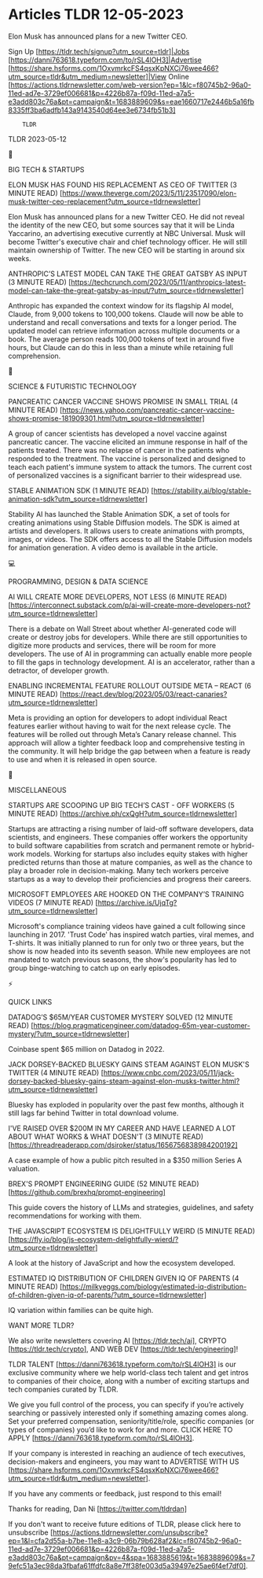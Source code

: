 # Articles TLDR 12-05-2023

Elon Musk has announced plans for a new Twitter CEO.  

Sign Up [https://tldr.tech/signup?utm_source=tldr]|Jobs
[https://danni763618.typeform.com/to/rSL4lOH3]|Advertise
[https://share.hsforms.com/1OxvmrkcFS4qsxKpNXCi76wee466?utm_source=tldr&utm_medium=newsletter]|View
Online
[https://actions.tldrnewsletter.com/web-version?ep=1&lc=f80745b2-96a0-11ed-ad7e-3729ef006681&p=4226b87a-f09d-11ed-a7a5-e3add803c76a&pt=campaign&t=1683889609&s=eae1660717e2446b5a16fb8335ff3ba6adfb143a9143540d64ee3e6734fb51b3]


		TLDR 

TLDR 2023-05-12

📱 

BIG TECH & STARTUPS

ELON MUSK HAS FOUND HIS REPLACEMENT AS CEO OF TWITTER (3 MINUTE READ)
[https://www.theverge.com/2023/5/11/23517090/elon-musk-twitter-ceo-replacement?utm_source=tldrnewsletter]


Elon Musk has announced plans for a new Twitter CEO. He did not reveal
the identity of the new CEO, but some sources say that it will be
Linda Yaccarino, an advertising executive currently at NBC Universal.
Musk will become Twitter's executive chair and chief technology
officer. He will still maintain ownership of Twitter. The new CEO will
be starting in around six weeks. 

ANTHROPIC’S LATEST MODEL CAN TAKE THE GREAT GATSBY AS INPUT (3
MINUTE READ)
[https://techcrunch.com/2023/05/11/anthropics-latest-model-can-take-the-great-gatsby-as-input/?utm_source=tldrnewsletter]


Anthropic has expanded the context window for its flagship AI model,
Claude, from 9,000 tokens to 100,000 tokens. Claude will now be able
to understand and recall conversations and texts for a longer period.
The updated model can retrieve information across multiple documents
or a book. The average person reads 100,000 tokens of text in around
five hours, but Claude can do this in less than a minute while
retaining full comprehension. 

🚀 

SCIENCE & FUTURISTIC TECHNOLOGY

PANCREATIC CANCER VACCINE SHOWS PROMISE IN SMALL TRIAL (4 MINUTE READ)
[https://news.yahoo.com/pancreatic-cancer-vaccine-shows-promise-181909301.html?utm_source=tldrnewsletter]


A group of cancer scientists has developed a novel vaccine against
pancreatic cancer. The vaccine elicited an immune response in half of
the patients treated. There was no relapse of cancer in the patients
who responded to the treatment. The vaccine is personalized and
designed to teach each patient's immune system to attack the tumors.
The current cost of personalized vaccines is a significant barrier to
their widespread use. 

STABLE ANIMATION SDK (1 MINUTE READ)
[https://stability.ai/blog/stable-animation-sdk?utm_source=tldrnewsletter]


Stability AI has launched the Stable Animation SDK, a set of tools for
creating animations using Stable Diffusion models. The SDK is aimed at
artists and developers. It allows users to create animations with
prompts, images, or videos. The SDK offers access to all the Stable
Diffusion models for animation generation. A video demo is available
in the article. 

💻 

PROGRAMMING, DESIGN & DATA SCIENCE

AI WILL CREATE MORE DEVELOPERS, NOT LESS (6 MINUTE READ)
[https://interconnect.substack.com/p/ai-will-create-more-developers-not?utm_source=tldrnewsletter]


There is a debate on Wall Street about whether AI-generated code will
create or destroy jobs for developers. While there are still
opportunities to digitize more products and services, there will be
room for more developers. The use of AI in programming can actually
enable more people to fill the gaps in technology development. AI is
an accelerator, rather than a detractor, of developer growth. 

ENABLING INCREMENTAL FEATURE ROLLOUT OUTSIDE META – REACT (6 MINUTE
READ)
[https://react.dev/blog/2023/05/03/react-canaries?utm_source=tldrnewsletter]


Meta is providing an option for developers to adopt individual React
features earlier without having to wait for the next release cycle.
The features will be rolled out through Meta’s Canary release
channel. This approach will allow a tighter feedback loop and
comprehensive testing in the community. It will help bridge the gap
between when a feature is ready to use and when it is released in open
source. 

🎁 

MISCELLANEOUS

STARTUPS ARE SCOOPING UP BIG TECH’S CAST - OFF WORKERS (5 MINUTE
READ) [https://archive.ph/cxQgH?utm_source=tldrnewsletter] 

Startups are attracting a rising number of laid-off software
developers, data scientists, and engineers. These companies offer
workers the opportunity to build software capabilities from scratch
and permanent remote or hybrid-work models. Working for startups also
includes equity stakes with higher predicted returns than those at
mature companies, as well as the chance to play a broader role in
decision-making. Many tech workers perceive startups as a way to
develop their proficiencies and progress their careers. 

MICROSOFT EMPLOYEES ARE HOOKED ON THE COMPANY’S TRAINING VIDEOS (7
MINUTE READ) [https://archive.is/UjqTg?utm_source=tldrnewsletter] 

Microsoft's compliance training videos have gained a cult following
since launching in 2017. 'Trust Code' has inspired watch parties,
viral memes, and T-shirts. It was initially planned to run for only
two or three years, but the show is now headed into its seventh
season. While new employees are not mandated to watch previous
seasons, the show's popularity has led to group binge-watching to
catch up on early episodes. 

⚡ 

QUICK LINKS

DATADOG’S $65M/YEAR CUSTOMER MYSTERY SOLVED (12 MINUTE READ)
[https://blog.pragmaticengineer.com/datadog-65m-year-customer-mystery/?utm_source=tldrnewsletter]


Coinbase spent $65 million on Datadog in 2022. 

JACK DORSEY-BACKED BLUESKY GAINS STEAM AGAINST ELON MUSK'S TWITTER (4
MINUTE READ)
[https://www.cnbc.com/2023/05/11/jack-dorsey-backed-bluesky-gains-steam-against-elon-musks-twitter.html?utm_source=tldrnewsletter]


Bluesky has exploded in popularity over the past few months, although
it still lags far behind Twitter in total download volume. 

I'VE RAISED OVER $200M IN MY CAREER AND HAVE LEARNED A LOT ABOUT WHAT
WORKS & WHAT DOESN'T (3 MINUTE READ)
[https://threadreaderapp.com/dsiroker/status/1656756838984200192] 

A case example of how a public pitch resulted in a $350 million Series
A valuation. 

BREX'S PROMPT ENGINEERING GUIDE (52 MINUTE READ)
[https://github.com/brexhq/prompt-engineering] 

This guide covers the history of LLMs and strategies, guidelines, and
safety recommendations for working with them. 

THE JAVASCRIPT ECOSYSTEM IS DELIGHTFULLY WEIRD (5 MINUTE READ)
[https://fly.io/blog/js-ecosystem-delightfully-wierd/?utm_source=tldrnewsletter]


A look at the history of JavaScript and how the ecosystem developed. 

ESTIMATED IQ DISTRIBUTION OF CHILDREN GIVEN IQ OF PARENTS (4 MINUTE
READ)
[https://milkyeggs.com/biology/estimated-iq-distribution-of-children-given-iq-of-parents/?utm_source=tldrnewsletter]


IQ variation within families can be quite high. 

WANT MORE TLDR?

We also write newsletters covering AI [https://tldr.tech/ai], CRYPTO
[https://tldr.tech/crypto], AND WEB DEV
[https://tldr.tech/engineering]!

TLDR TALENT [https://danni763618.typeform.com/to/rSL4lOH3] is our
exclusive community where we help world-class tech talent and get
intros to companies of their choice, along with a number of exciting
startups and tech companies curated by TLDR.

We give you full control of the process, you can specify if you’re
actively searching or passively interested only if something amazing
comes along. Set your preferred compensation, seniority/title/role,
specific companies (or types of companies) you’d like to work for
and more. CLICK HERE TO APPLY
[https://danni763618.typeform.com/to/rSL4lOH3].

If your company is interested in reaching an audience of tech
executives, decision-makers and engineers, you may want to ADVERTISE
WITH US
[https://share.hsforms.com/1OxvmrkcFS4qsxKpNXCi76wee466?utm_source=tldr&utm_medium=newsletter].


If you have any comments or feedback, just respond to this email! 

Thanks for reading, 
Dan Ni [https://twitter.com/tldrdan] 

If you don't want to receive future editions of TLDR, please click
here to unsubscribe
[https://actions.tldrnewsletter.com/unsubscribe?ep=1&l=cfa2d55a-b7be-11e8-a3c9-06b79b628af2&lc=f80745b2-96a0-11ed-ad7e-3729ef006681&p=4226b87a-f09d-11ed-a7a5-e3add803c76a&pt=campaign&pv=4&spa=1683885619&t=1683889609&s=79efc51a3ec98da3fbafa61ffdfc8a8e7ff38fe003d5a39497e25ae6f4ef7df0].


 